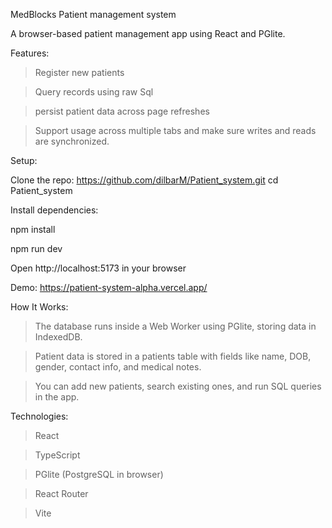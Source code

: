 MedBlocks Patient management system


A browser-based patient management app using React and PGlite.



Features:

>Register new patients

>Query records using raw Sql

>persist patient data across page refreshes

>Support usage across multiple tabs and make sure writes and reads are synchronized.




Setup:


Clone the repo: https://github.com/dilbarM/Patient_system.git
cd Patient_system




Install dependencies:


npm install

npm run dev

Open http://localhost:5173 in your browser


Demo: https://patient-system-alpha.vercel.app/





How It Works:


>The database runs inside a Web Worker using PGlite, storing data in IndexedDB.

>Patient data is stored in a patients table with fields like name, DOB, gender, contact info, and medical notes.

>You can add new patients, search existing ones, and run SQL queries in the app.






Technologies:


>React

>TypeScript

>PGlite (PostgreSQL in browser)

>React Router

>Vite

